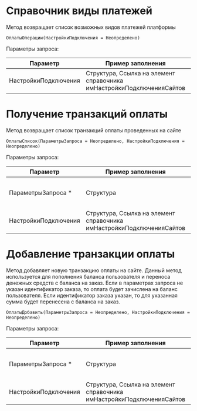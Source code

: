 # Справочник виды платежей

Метод возвращает список возможных видов платежей платформы

```ОплатыОперации(НастройкиПодключения = Неопределено)```

Параметры запроса:

|**Параметр** |**Пример заполнения** |**Описание** |
|---|---|---|
|НастройкиПодключения|Структура, Ссылка на элемент справочника имНастройкиПодключенияСайтов|Настройки подключения к сайту|



# Получение транзакций оплаты 

Метод возвращает список транзакций оплаты проведенных на сайте

```ОплатыСписок(ПараметрыЗапроса = Неопределено, НастройкиПодключения = Неопределено)```

Параметры запроса:

|**Параметр** |**Пример заполнения** |**Описание** |
|---|---|---|
|ПараметрыЗапроса *|Структура|Структура отбора для получения заказов|
|НастройкиПодключения|Структура, Ссылка на элемент справочника имНастройкиПодключенияСайтов|Настройки подключения к сайту|




# Добавление транзакции оплаты

Метод добавляет новую транзакцию оплаты на сайте. Данный метод используется для пополнения баланса пользователя и переноса денежных средств с баланса на заказ. 
Если в параметрах запроса не указан идентификатор заказа, то оплата будет зачислена на баланс пользователя.
Если идентификатор заказа указан, то для указанная сумма будет перенесена с баланса на заказ. 

```ОплатыДобавить(ПараметрыЗапроса = Неопределено, НастройкиПодключения = Неопределено)```

Параметры запроса:

|**Параметр** |**Пример заполнения** |**Описание** |
|---|---|---|
|ПараметрыЗапроса *|Структура|Структура отбора для получения заказов|
|НастройкиПодключения|Структура, Ссылка на элемент справочника имНастройкиПодключенияСайтов|Настройки подключения к сайту|


